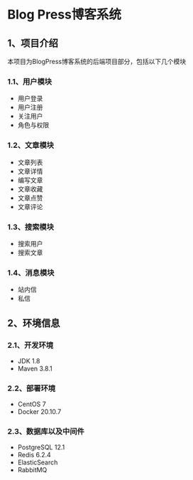 # Blog Press博客系统

## 1、项目介绍
本项目为BlogPress博客系统的后端项目部分，包括以下几个模块

### 1.1、用户模块

- 用户登录
- 用户注册
- 关注用户
- 角色与权限

### 1.2、文章模块

- 文章列表
- 文章详情
- 编写文章
- 文章收藏
- 文章点赞
- 文章评论

### 1.3、搜索模块

- 搜索用户
- 搜索文章

### 1.4、消息模块

- 站内信
- 私信

## 2、环境信息

### 2.1、开发环境

- JDK 1.8
- Maven 3.8.1

### 2.2、部署环境

- CentOS 7
- Docker 20.10.7

### 2.3、数据库以及中间件

- PostgreSQL 12.1
- Redis 6.2.4
- ElasticSearch
- RabbitMQ
